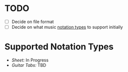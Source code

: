 # TODO
- [  ] Decide on file format
- [  ] Decide on what music [notation types](#supported-notation-types) to support initially

# Supported Notation Types
- *Sheet:* In Progress
- *Guitar Tabs:* TBD
